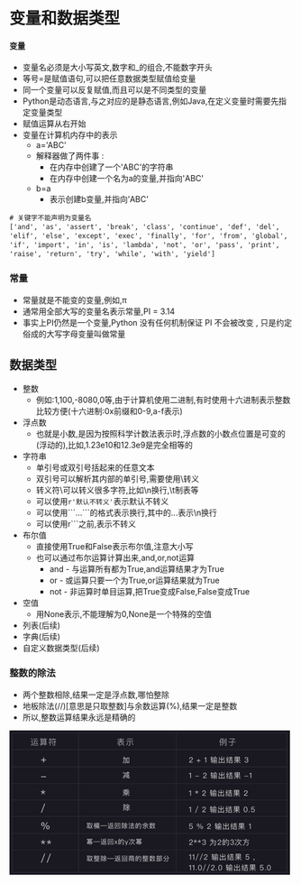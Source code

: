 # 变量和数据类型

#### 变量

* 变量名必须是大小写英文,数字和\_的组合,不能数字开头
* 等号=是赋值语句,可以把任意数据类型赋值给变量
* 同一个变量可以反复赋值,而且可以是不同类型的变量
* Python是动态语言,与之对应的是静态语言,例如Java,在定义变量时需要先指定变量类型
* 赋值运算从右开始
* 变量在计算机内存中的表示
  * a='ABC'
  * 解释器做了两件事 : 
    * 在内存中创建了一个'ABC'的字符串
    * 在内存中创建一个名为a的变量,并指向'ABC'
  * b=a
    * 表示创建b变量,并指向’ABC’

```
# 关键字不能声明为变量名
['and', 'as', 'assert', 'break', 'class', 'continue', 'def', 'del', 'elif', 'else', 'except', 'exec', 'finally', 'for', 'from', 'global', 'if', 'import', 'in', 'is', 'lambda', 'not', 'or', 'pass', 'print', 'raise', 'return', 'try', 'while', 'with', 'yield']
```

### 常量

* 常量就是不能变的变量,例如,π
* 通常用全部大写的变量名表示常量,PI = 3.14
* 事实上PI仍然是一个变量,Python 没有任何机制保证 PI 不会被改变 , 只是约定俗成的大写字母变量叫做常量

## 数据类型

* 整数
  * 例如:1,100,-8080,0等,由于计算机使用二进制,有时使用十六进制表示整数比较方便\(十六进制:0x前缀和0-9,a-f表示\)
* 浮点数
  * 也就是小数,是因为按照科学计数法表示时,浮点数的小数点位置是可变的\(浮动的\),比如,1.23e10和12.3e9是完全相等的
* 字符串
  * 单引号或双引号括起来的任意文本
  * 双引号可以解析其内部的单引号,需要使用\转义
  * 转义符\可以转义很多字符,比如\n换行,\t制表等
  * 可以使用`r'默认不转义'`表示默认不转义
  * 可以使用\`\`\`...\`\`\`的格式表示换行,其中的...表示\n换行
  * 可以使用r\`\`\`之前,表示不转义
* 布尔值
  * 直接使用True和False表示布尔值,注意大小写
  * 也可以通过布尔运算计算出来,and,or,not运算
    * and - 与运算所有都为True,and运算结果才为True
    * or - 或运算只要一个为True,or运算结果就为True
    * not - 非运算时单目运算,把True变成False,False变成True
* 空值
  * 用None表示,不能理解为0,None是一个特殊的空值
* 列表\(后续\)
* 字典\(后续\)
* 自定义数据类型\(后续\)

### 

### 整数的除法

* 两个整数相除,结果一定是浮点数,哪怕整除
* 地板除法\(//\)\[意思是只取整数\]与余数运算\(%\),结果一定是整数
* 所以,整数运算结果永远是精确的

![](/assets/suanshuyunsuanfu.png)


